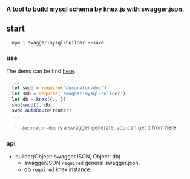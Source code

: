 ### A tool to build mysql schema by knex.js with swagger.json.

## start
~~~
  npm i swagger-mysql-builder --save
~~~

### use
The demo can be find [here](https://github.com/realywithoutname/decorator-doc/tree/develop/example/express).
~~~ javascript
  ...
  let swdd = require('decorator-doc')
  let smb = require('swagger-mysql-builder')
  let db = knex({...})
  smb(swdd(), db)
  swdd.autoRoute(router)
  ...
~~~
> `decorator-doc` is a swagger generate, you can get it from [here](https://github.com/realywithoutname/decorator-doc)
### api
- builder(Object: swaggerJSON, Object: db)
  - swaggerJSON `required` general swagger.json.
  - db `required` knex instance.
